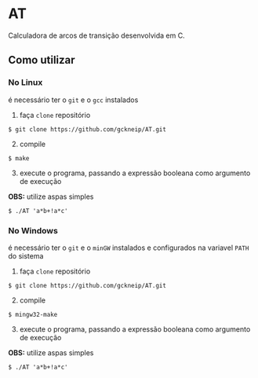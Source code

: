 # AT

Calculadora de arcos de transição desenvolvida em C.

## Como utilizar

### No Linux
é necessário ter o `git` e o `gcc` instalados
1) faça `clone` repositório
```
$ git clone https://github.com/gckneip/AT.git
```
2) compile
```
$ make
```
3) execute o programa, passando a expressão booleana como argumento de execução

**OBS:** utilize aspas simples
```
$ ./AT 'a*b+!a*c'
```

### No Windows
é necessário ter o `git` e o `minGW` instalados e configurados na variavel `PATH` do sistema
1) faça `clone` repositório
```
$ git clone https://github.com/gckneip/AT.git
```
2) compile
```
$ mingw32-make
```
3) execute o programa, passando a expressão booleana como argumento de execução

**OBS:** utilize aspas simples
```
$ ./AT 'a*b+!a*c'
```
